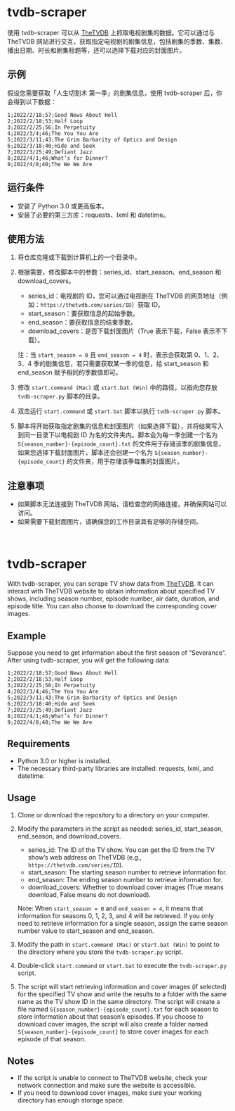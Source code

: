 # tvdb-scraper
使用 tvdb-scraper 可以从 [TheTVDB](https://thetvdb.com/) 上抓取电视剧集的数据。它可以通过与 TheTVDB 网站进行交互，获取指定电视剧的剧集信息，包括剧集的季数、集数、播出日期、时长和剧集标题等，还可以选择下载对应的封面图片。

## 示例
假设您需要获取「人生切割术 第一季」的剧集信息，使用 tvdb-scraper 后，你会得到以下数据：
```
1;2022/2/18;57;Good News About Hell
2;2022/2/18;53;Half Loop
3;2022/2/25;56;In Perpetuity
4;2022/3/4;46;The You You Are
5;2022/3/11;43;The Grim Barbarity of Optics and Design
6;2022/3/18;40;Hide and Seek
7;2022/3/25;49;Defiant Jazz
8;2022/4/1;46;What’s for Dinner?
9;2022/4/8;40;The We We Are
```

## 运行条件
- 安装了 Python 3.0 或更高版本。
- 安装了必要的第三方库：requests、lxml 和 datetime。

## 使用方法
1. 将仓库克隆或下载到计算机上的一个目录中。
2. 根据需要，修改脚本中的参数：series_id、start_season、end_season 和 download_covers。
   - series_id：电视剧的 ID，您可以通过电视剧在 TheTVDB 的网页地址（例如：`https://thetvdb.com/series/ID`）获取 ID。
   - start_season：要获取信息的起始季数。
   - end_season：要获取信息的结束季数。
   - download_covers：是否下载封面图片（True 表示下载，False 表示不下载）。
     
   注：当 `start_season = 0` 且 `end_season = 4` 时，表示会获取第 0、1、2、3、4 季的剧集信息，若只需要获取某一季的信息，给 start_season 和 end_season 赋予相同的季数值即可。
3. 修改 `start.command (Mac)` 或 `start.bat (Win)` 中的路径，以指向您存放 `tvdb-scraper.py` 脚本的目录。
4. 双击运行 `start.command` 或 `start.bat` 脚本以执行 `tvdb-scraper.py` 脚本。
5. 脚本将开始获取指定剧集的信息和封面图片（如果选择下载），并将结果写入到同一目录下以电视剧 ID 为名的文件夹内。脚本会为每一季创建一个名为 `S{season_number}-{episode_count}.txt` 的文件用于存储该季的剧集信息，如果您选择下载封面图片，脚本还会创建一个名为 `S{season_number}-{episode_count}` 的文件夹，用于存储该季每集的封面图片。

## 注意事项
- 如果脚本无法连接到 TheTVDB 网站，请检查您的网络连接，并确保网站可以访问。
- 如果需要下载封面图片，请确保您的工作目录具有足够的存储空间。
<br>

# tvdb-scraper
With tvdb-scraper, you can scrape TV show data from [TheTVDB](https://thetvdb.com/). It can interact with TheTVDB website to obtain information about specified TV shows, including season number, episode number, air date, duration, and episode title. You can also choose to download the corresponding cover images.

## Example
Suppose you need to get information about the first season of “Severance”. After using tvdb-scraper, you will get the following data:
```
1;2022/2/18;57;Good News About Hell
2;2022/2/18;53;Half Loop
3;2022/2/25;56;In Perpetuity
4;2022/3/4;46;The You You Are
5;2022/3/11;43;The Grim Barbarity of Optics and Design
6;2022/3/18;40;Hide and Seek
7;2022/3/25;49;Defiant Jazz
8;2022/4/1;46;What’s for Dinner?
9;2022/4/8;40;The We We Are
```

## Requirements
- Python 3.0 or higher is installed.
- The necessary third-party libraries are installed: requests, lxml, and datetime.

## Usage
1. Clone or download the repository to a directory on your computer.
2. Modify the parameters in the script as needed: series_id, start_season, end_season, and download_covers.
   - series_id: The ID of the TV show. You can get the ID from the TV show’s web address on TheTVDB (e.g., `https://thetvdb.com/series/ID`).
   - start_season: The starting season number to retrieve information for.
   - end_season: The ending season number to retrieve information for.
   - download_covers: Whether to download cover images (True means download, False means do not download).
     
   Note: When `start_season = 0` and `end_season = 4`, it means that information for seasons 0, 1, 2, 3, and 4 will be retrieved. If you only need to retrieve information for a single season, assign the same season number value to start_season and end_season.
3. Modify the path in `start.command (Mac)` or `start.bat (Win)` to point to the directory where you store the `tvdb-scraper.py` script.
4. Double-click `start.command` or `start.bat` to execute the `tvdb-scraper.py` script.
5. The script will start retrieving information and cover images (if selected) for the specified TV show and write the results to a folder with the same name as the TV show ID in the same directory. The script will create a file named `S{season_number}-{episode_count}.txt` for each season to store information about that season’s episodes. If you choose to download cover images, the script will also create a folder named `S{season_number}-{episode_count}` to store cover images for each episode of that season.

## Notes
- If the script is unable to connect to TheTVDB website, check your network connection and make sure the website is accessible.
- If you need to download cover images, make sure your working directory has enough storage space.
